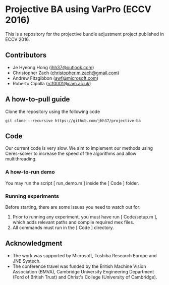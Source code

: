 # Projective BA using VarPro (ECCV 2016)
This is a repository for the projective bundle
adjustment project published in ECCV 2016.

## Contributors
- Je Hyeong Hong (jhh37@outlook.com)
- Christopher Zach (christopher.m.zach@gmail.com)
- Andrew Fitzgibbon (awf@microsoft.com)
- Roberto Cipolla (rc10001@cam.ac.uk)

## A how-to-pull guide
Clone the repository using the following code
```
git clone --recursive https://github.com/jhh37/projective-ba
```

## Code
Our current code is very slow. We aim to implement
our methods using Ceres-solver to increase the
speed of the algorithms and allow multithreading.

### A how-to-run demo
You may run the script [ run_demo.m ] inside the [
Code ] folder.

### Running experiments
Before starting, there are some issues you need to
watch out for:

1. Prior to running any experiment, you must
have run [ Code/setup.m ], which adds relevant
paths and compile required mex files.
2. All commands must run in the [ Code ]
directory.

## Acknowledgment
- The work was supported by Microsoft, Toshiba
Research Europe and JNE Systech.
- The conference travel was funded by the British
Machine Vision Association (BMVA), Cambridge
University Engineering Department (Ford of British
Trust) and Christ's College (University of Cambridge).
